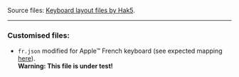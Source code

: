 
Source files: [Keyboard layout files by Hak5](https://github.com/hak5/bashbunny-payloads/tree/master/languages).

---

### Customised files:

- `fr.json` modified for Apple™ French keyboard (see expected mapping
  [here](https://github.com/th3m1s-42/Ducky-Scripts/blob/main/pictures/screenshot001.png)).   
  **Warning: This file is under test!**

